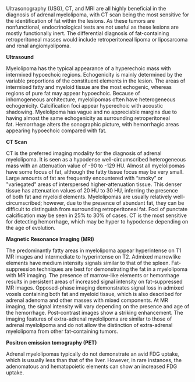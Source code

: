 Ultrasonography (USG), CT, and MRI are all highly beneficial in the diagnosis of adrenal myelolipoma, with CT scan being the most sensitive for the identification of fat within the lesions. As these tumors are nonfunctional, endocrinological tests are not useful as these lesions are mostly functionally inert. The differential diagnosis of fat-containing retroperitoneal masses would include retroperitoneal lipoma or liposarcoma and renal angiomyolipoma.

**Ultrasound**

Myelolipoma has the typical appearance of a hyperechoic mass with intermixed hypoechoic regions. Echogenicity is mainly determined by the variable proportions of the constituent elements in the lesion. The areas of intermixed fatty and myeloid tissue are the most echogenic, whereas regions of pure fat may appear hypoechoic. Because of inhomogeneous architecture, myelolipomas often have heterogeneous echogenicity. Calcification foci appear hyperechoic with acoustic shadowing. Myelolipoma has vague and no appreciable margins due to having almost the same echogenicity as surrounding retroperitoneal fat. Hemorrhage alters the sonographic picture, with hemorrhagic areas appearing hypoechoic compared with fat.

**CT Scan**

CT is the preferred imaging modality for the diagnosis of adrenal myelolipoma. It is seen as a hypodense well-circumscribed heterogeneous mass with an attenuation value of -90 to -129 HU. Almost all myelolipomas have some focus of fat, although the fatty tissue focus may be very small. Large amounts of fat are frequently encountered with “smoky” or "variegated" areas of interspersed higher-attenuation tissue. This denser tissue has attenuation values of 20 HU to 30 HU, inferring the presence of both fat and myeloid elements. Myelolipomas are usually relatively well-circumscribed; however, due to the presence of abundant fat, they can be difficult to distinguish from surrounding retroperitoneal fat. Foci of punctate calcification may be seen in 25% to 30% of cases. CT is the most sensitive for detecting hemorrhage, which may be hyper to hypodense depending on the age of evolution.

**Magnetic Resonance Imaging (MRI)**

The predominantly fatty areas in myelolipoma appear hyperintense on T1 MR images and intermediate to hyperintense on T2. Admixed marrowlike elements have medium intensity signals similar to that of the spleen. Fat-suppression techniques are best for demonstrating the fat in a myelolipoma with MR imaging. The presence of marrow-like elements or hemorrhage results in persistent areas of increased signal intensity on fat-suppressed MR images. Opposed-phase imaging demonstrates signal loss in admixed voxels containing both fat and myeloid tissue, which is also described for adrenal adenoma and other masses with mixed components. At MR imaging, the signal intensity will vary depending on the presence and age of the hemorrhage. Post-contrast images show a striking enhancement. The imaging features of extra-adrenal myelolipoma are similar to those of adrenal myelolipoma and do not allow the distinction of extra-adrenal myelolipoma from other fat-containing tumors.

**Positron emission tomography (PET)**

Adrenal myelolipomas typically do not demonstrate an avid FDG uptake, which is usually less than that of the liver. However, in rare instances, the adenomatous and hematopoietic elements can show an increased FDG uptake.